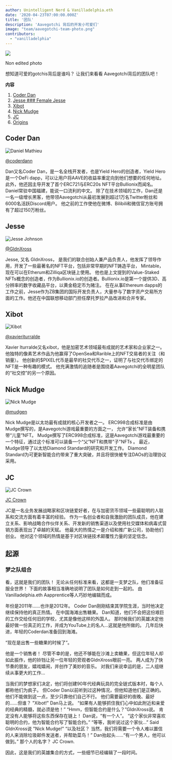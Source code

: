 ```yaml
---
author: Unintelligent Nerd & Vanilladelphia.eth
date: '2020-04-23T07:00:00.000Z'
title: '团队'
description: 'Aavegotchi 背后的开发小可爱们'
image: "team/aavegotchi-team-photo.png"
contributors:
  - "vanilladelphia"
---
```



<div class="headerImageContainer">
<img class="headerImage" src="/team/aavegotchi-team-photo.png">
<p class="headerImageText">Non edited photo</p>
</div>

想知道可爱的gotchis背后是谁吗？ 让我们来看看 Aavegotchi背后的团队吧！

<div class="contentsBox">

**内容**

<ol>
<li><a href=#coder-dan>Coder Dan</a></li>
<li><a href=#jesse>Jesse							### Female Jesse</a></li>
<li><a href=#xibot>Xibot</a></li>
<li><a href=#nick-mudge>Nick Mudge</a></li>
<li><a href=#jc>JC</a></li>
<li><a href=#origins>Origins</a></li>
</ol>

</div>

## Coder Dan

<div class="leftImageContainer">
<img class="leftImage" src="/coderdan.jpg" alt = "Daniel Mathieu">
<p class="leftImageText"><a href="https://twitter.com/coderdannn">@coderdann</a></p>
</div>
Dan又名Coder Dan，是一名全栈开发者，也是Yield Hero的创造者，Yield Hero是一个DeFi dapp，可以让用户将AAVE的收益率重定向到他们想要的任何地址。 此外，他还因主导开发了首个ERC721与ERC20s NFT平台Bullionix而闻名。 Daniel常驻中国福建，能说一口流利的中文。 除了在技术领域的工作，Dan还是一名一级增长黑客，他带领Aavegotchi从最初发展到超过1万名Twitter粉丝和6000名活跃Discord用户。 他之前的工作使他在微博、Bilibili和微信官方账号拥有了超过150万粉丝。

## Jesse

<div class="leftFlexContainer">
<div class="leftImageContainer">
<img class="leftImage" src="/team/jesse-wizard-hat.png" alt = "Jesse Johnson">
<p class="leftImageText"><a href="https://twitter.com/gldnXross">@GldnXross</a></p>
</div>
Jesse, 又名 GldnXross， 是我们的联合创始人兼产品负责人，他发挥了领导作用，开发了一些最著名的NFT平台，包括非常早期的NFT铸造平台， Mintable，现在可以在Etherum和Zilliqa区块链上使用。 他也是上文提到的Value-Staked NFTs概念的创造者，作为Bullionix.io的创造者。Bullionix.io是第一个提供3D、高分辨率的数字收藏品平台，以黄金稳定币为赌注。 在在从事Ethereum dapps的工作之前，Jesse作为ZB集团的国际开发负责人，大量参与了数字资产交易所方面的工作。他还在中国联想移动部门担任摩托罗拉产品改进和合并专家。

## Xibot

<div class="leftImageContainer">
<img class="leftImage" src="/team/xi-bot-spaceman.jpg" alt = "Xibot">
<p class="leftImageText"><a href="https://twitter.com/xavieriturralde">@xavieriturralde</a></p>
</div>
Xavier Iturralde又名xibot，他是加密艺术领域最有成就的艺术家和企业家之一。 他独特的像素艺术作品为他赢得了OpenSea和Rarible上的NFT交易者的关注（和销量）。 他创新的$PIXEL代币是最早的社交代币之一，证明了与社交代币绑定的NFT是一种有趣的模式。 他充满激情的追随者是围绕着Aavegotchi的全明星团队的“社交控”的另一个原因。

## Nick Mudge

<div class="leftImageContainer">
<img class="leftImage" src="/team/nick-mudge.jpg" alt = "Nick Mudge">
<p class="leftImageText"><a href="https://twitter.com/mudgen">@mudgen</a></p>
</div>
Nick Mudge是以太坊最有成就的核心开发者之一。 ERC998合成标准是由Mudge撰写的，是Aavegotchi游戏最重要的方面之一， 允许“家长”NFT装备和携带“儿童”NFT。 Mudge撰写了ERC998合成标准，这是Aavegotchi游戏最重要的一个特征，通过这个标准可以装备一个“父”NFT和携带"子"NFTs 。 最近，Mudge领导了以太坊Diamond Standard的研究和开发工作。 Diamond Standard为可更新智能合约带来了重大突破，并且将很快被专注DAOs的治理协议采用。

## JC

<div class="leftImageContainer">
<img class="leftImage" src="/team/jc-crown.jpg" alt = "JC Crown">
<p class="leftImageText"><a href="https://www.linkedin.com/in/jccrown">JC Crown</a></p>
</div>
JC是一名业务发展战略家和区块链爱好者，在与加密货币领域一些最聪明的人联系和交流方面有着丰富的经验。 作为一名创业者和自我激励的团队成员，他在建立关系、影响战略合作伙伴关系、开发新的销售渠道以及使用社交媒体和病毒式营销方面表现出了卓越的天赋。 他最大的热情之一是介绍和推广新公司，协助他们创业。 他对这个领域的热情是基于对区块链技术颠覆性力量的坚定信念。

## 起源
### 梦之队组合
看，这就是我们的团队！  无论从任何标准来看，这都是一支梦之队，他们准备征服全世界！ 下面的故事相当准确地说明了团队是如何走到一起的。  由Vanilladelphia.eth Aapprentice等人巧妙地编辑而成。

年份是2011年……也许是2012年。  Coder Dan刚刚结束其学院生涯，当时他决定继续保持他的真正热情。  在中国海滩出售糖果。  Dan知道，他们不会把这份艰巨的工作交给任何旧的学校，尤其是像他这样的外国人。  那时候我们的英雄决定他最好做一份真正的工作，并成为YouTube上的名人...这就是他所做的。  几年后快进，年轻的Coderdan准备回到海滩。

“现在是出售一些糖果的时候了”。

他是一个销售者！  尽管不幸的是，他还不够能在沙滩上卖糖果，但这位年轻人却如此振作，他的铃铛让另一位年轻的旁观者GldnXross眼前一亮。  两人成为了快节奏的朋友，嬉戏嬉闹，并创作了美妙的音乐。  对我们来说幸运的是，二人组继续从事更大的工作...

当我们的梦想家们决定，他们将创建90年代经典玩具的完全链式版本时，每个人都称他们为疯子。  但Coder Dan以前听到过这种情况，但他知道他们是正确的。  他们不能做到这一点，至少只靠他们自己不行。  他们需要最好的夜晚、最好的……但谁？  "Xibot!" Dan马上说。  “如果有人能够抓住我们心中如此附近和亲爱的经典的精髓，就必须是他！”  “Hmm，但智能合约是什么？”GldnXross说。  肯定没有人能够将这些东西保存在链上！ Dan说，“有一个人”。 “这个家伙非常喜欢聪明的合约，他为智能合约写了智能合约。”  “等等，我听说过这个家伙...” Said GldnXross说 "Nick Mudge!"  “以及社区？ 当然，我们将需要一个令人难以置信的人来消除垃圾邮件发送者，并帮助菜鸟！”  Dan抬起头……“有一个男人，他可以做到。” 那个人的名字？ JC Crown.

因此，这是我们的英雄集合的方式，一些细节已经编辑了一段时间。
